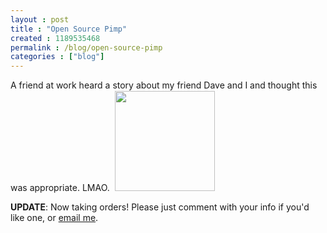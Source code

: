 ```yaml
---
layout : post
title : "Open Source Pimp"
created : 1189535468
permalink : /blog/open-source-pimp
categories : ["blog"]
---
```

A friend at work heard a story about my friend Dave and I and thought this was appropriate. LMAO.
<a href="http://picasaweb.google.com/sirkitree/OpenSourcePimp"><img src="http://lh6.google.com/sirkitree/RubeuHqwSFE/AAAAAAAAAM0/zbJ0DL-sKkA/s160-c/OpenSourcePimp.jpg" width="160" height="160" style="margin:1px 0 0 4px;"></a>

<strong>UPDATE</strong>: Now taking orders! Please just comment with your info if you'd like one, or <a href="http://jeradbitner.com/about">email me</a>.